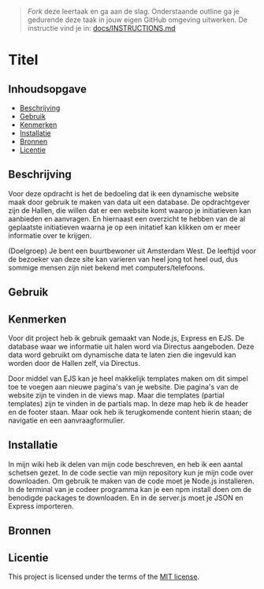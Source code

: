 > _Fork_ deze leertaak en ga aan de slag. Onderstaande outline ga je gedurende deze taak in jouw eigen GitHub omgeving uitwerken. De instructie vind je in: [docs/INSTRUCTIONS.md](docs/INSTRUCTIONS.md)

# Titel
<!-- Geef je project een titel en schrijf in één zin wat het is -->

## Inhoudsopgave

  * [Beschrijving](#beschrijving)
  * [Gebruik](#gebruik)
  * [Kenmerken](#kenmerken)
  * [Installatie](#installatie)
  * [Bronnen](#bronnen)
  * [Licentie](#licentie)

## Beschrijving
Voor deze opdracht is het de bedoeling dat ik een dynamische website maak door gebruik te maken van data uit een database. De opdrachtgever zijn de Hallen, die willen dat er een website komt waarop je initiatieven kan aanbieden en aanvragen. En hiernaast een overzicht te hebben van de al geplaatste initiatieven waarna je op een initatief kan klikken om er meer informatie over te krijgen.

(Doelgroep)
Je bent een buurtbewoner uit Amsterdam West. De leeftijd voor de bezoeker van deze site kan varieren van heel jong tot heel oud, dus sommige mensen zijn niet bekend met computers/telefoons.
<!-- Bij Beschrijving staat kort beschreven wat voor project het is en wat je hebt gemaakt -->
<!-- Voeg een mooie poster visual toe 📸 -->
<!-- Voeg een link toe naar Github Pages 🌐-->

## Gebruik
<!-- Bij Gebruik staat de user story, hoe het werkt en wat je er mee kan. -->

## Kenmerken
Voor dit project heb ik gebruik gemaakt van Node.js, Express en EJS. De database waar we informatie uit halen word via Directus aangeboden. Deze data word gebruikt om dynamische data te laten zien die ingevuld kan worden door de Hallen zelf, via Directus.

Door middel van EJS kan je heel makkelijk templates maken om dit simpel toe te voegen aan nieuwe pagina's van je website. Die pagina's van de website zijn te vinden in de views map. Maar die templates (partial templates) zijn te vinden in de partials map. In deze map heb ik de header en de footer staan. Maar ook heb ik terugkomende content hierin staan; de navigatie en een aanvraagformulier.
<!-- Bij Kenmerken staat welke technieken zijn gebruikt en hoe. Wat is de HTML structuur? Wat zijn de belangrijkste dingen in CSS? Wat is er met JS gedaan en hoe? Misschien heb je iets met NodeJS gedaan, of heb je een framwork of library gebruikt? -->

## Installatie
In mijn wiki heb ik delen van mijn code beschreven, en heb ik een aantal schetsen gezet. In de code sectie van mijn repository kun je mijn code over downloaden. Om gebruik te maken van de code moet je Node.js installeren. In de terminal van je codeer programma kan je een npm install doen om de benodigde packages te downloaden. En in de server.js moet je JSON en Express importeren. 
<!-- Bij Instalatie staat hoe een andere developer aan jouw repo kan werken -->


## Bronnen

## Licentie

This project is licensed under the terms of the [MIT license](./LICENSE).
